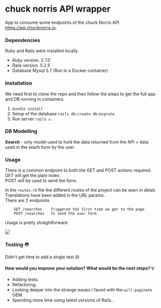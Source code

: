 # chuck norris API wrapper

App to consume some endpoints of the chuck Norris API https://api.chucknorris.io.

### Dependencies

Ruby and Rails were installed locally.

- Ruby version. 2.7.0
- Rails version. 5.2.5
- Database Mysql 5.7 (Run in a Docker container)

### Installation

We need first to clone the repo and then follow the steps to get the full app and DB running in containers.

1. `bundle install`
2. Setup of the database
   `rails db:create db:migrate`
3. Run server `rails s`.

### DB Modelling

**Search** - only model used to hold the data returned from the API + data used in the searh form by the user

### Usage

There is a common endpoint to both the GET and POST actions required.  
GET will get the plain index.  
POST will be used to send the form.

In the `routes.rb` file the different routes of the project can be seen in detail.  
Translations have been added in the URL params.  
There are 2 endpoints

        GET /searches    Triggered the first time we get to the page
        POST /searches   To send the user form

Usage is pretty straightforward

![](https://user-images.githubusercontent.com/13310108/115160899-daba9200-a09a-11eb-8d0c-c0a1bf1c9033.png)

### Testing ⛑️

Didn't get time to add a single test 😢

#### How would you improve your solution? What would be the next steps? 💡

- Adding tests.
- Refactoring.
- Looking deeper into the strange issues I faced with the `will-paginate` GEM.
- Spending more time using latest versions of Rails..
